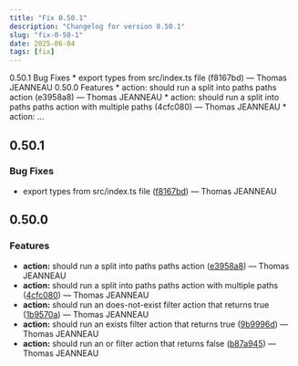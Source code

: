 ```yaml
---
title: "Fix 0.50.1"
description: "Changelog for version 0.50.1"
slug: "fix-0-50-1"
date: 2025-06-04
tags: [fix]
---
```


<p class="before-truncate"> 0.50.1   Bug Fixes  * export types from src/index.ts file (f8167bd) — Thomas JEANNEAU   0.50.0   Features  * action: should run a split into paths paths action (e3958a8) — Thomas JEANNEAU * action: should run a split into paths paths action with multiple paths (4cfc080) — Thomas JEANNEAU * action: ...</p>

<!-- truncate -->

## 0.50.1

### Bug Fixes

* export types from src/index.ts file ([f8167bd](https://github.com/latechforce/engine/commit/f8167bdf543f889d078f5c1edb6e9c38bde7004a)) — Thomas JEANNEAU

## 0.50.0

### Features

* **action:** should run a split into paths paths action ([e3958a8](https://github.com/latechforce/engine/commit/e3958a8bad8e000eed0b74b98d6198f9a8a6714d)) — Thomas JEANNEAU
* **action:** should run a split into paths paths action with multiple paths ([4cfc080](https://github.com/latechforce/engine/commit/4cfc0804351e9234821d31333d705cb081b3d4ca)) — Thomas JEANNEAU
* **action:** should run an does-not-exist filter action that returns true ([1b9570a](https://github.com/latechforce/engine/commit/1b9570a6af18ea67780f26f08ad13e1ed95f0905)) — Thomas JEANNEAU
* **action:** should run an exists filter action that returns true ([9b9996d](https://github.com/latechforce/engine/commit/9b9996d25d23ea5d5ebed874e174afc63fa90f7d)) — Thomas JEANNEAU
* **action:** should run an or filter action that returns false ([b87a945](https://github.com/latechforce/engine/commit/b87a945b63967a296debeb5dd23bc7371fedf009)) — Thomas JEANNEAU
